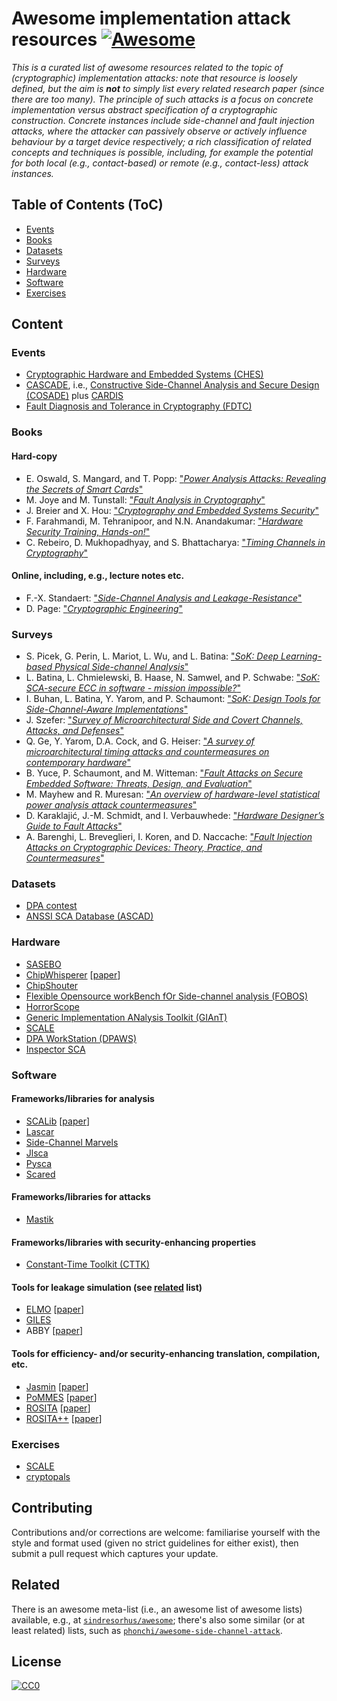 # Awesome implementation attack resources [![Awesome](https://awesome.re/badge-flat.svg)](https://awesome.re)

<!--- ==================================================================== --->

*This is
a curated list of awesome resources related to the topic of (cryptographic) implementation attacks:
note that resource is loosely defined, but the aim is **not** to simply list
every related research paper (since there are too many).
The principle of such attacks is a focus on concrete implementation versus 
abstract specification of a cryptographic construction.  Concrete instances 
include
side-channel 
and
fault injection 
attacks, where the attacker can
passively observe
or
 actively influence
behaviour by a target device respectively; a rich classification of related
concepts and techniques is possible, including, for example the potential
for both
local  (e.g., contact-based)
or 
remote (e.g., contact-less)
attack instances.*

<!--- ==================================================================== --->

## Table of Contents (ToC)

- [Events](#events)
- [Books](#books)
- [Datasets](#datasets)
- [Surveys](#surveys)
- [Hardware](#hardware)
- [Software](#software)
- [Exercises](#exercises)

<!--- ==================================================================== --->

## Content

<!--- -------------------------------------------------------------------- --->

### Events

- [Cryptographic Hardware and Embedded Systems (CHES)](https://ches.iacr.org)
- [CASCADE](https://cascade-conference.org), i.e., [Constructive Side-Channel Analysis and Secure Design (COSADE)](https://www.cosade.org) plus [CARDIS](https://cardis.org)
- [Fault Diagnosis and Tolerance in Cryptography (FDTC)](https://www.fdtc-workshop.eu)

<!--- -------------------------------------------------------------------- --->

### Books

#### Hard-copy

- E. Oswald, S. Mangard, and T. Popp: ["*Power Analysis Attacks: Revealing the Secrets of Smart Cards*"](https://link.springer.com/book/10.1007/978-0-387-38162-6)
- M. Joye and M. Tunstall: ["*Fault Analysis in Cryptography*"](https://link.springer.com/book/10.1007/978-3-642-29656-7)
- J. Breier and X. Hou: ["*Cryptography and Embedded Systems Security*"](https://link.springer.com/book/10.1007/978-3-031-62205-2)
- F. Farahmandi, M. Tehranipoor, and N.N. Anandakumar: ["*Hardware Security Training, Hands-on!*"](https://link.springer.com/book/10.1007/978-3-031-31034-8)
- C. Rebeiro, D. Mukhopadhyay, and S. Bhattacharya: ["*Timing Channels in Cryptography*"](https://link.springer.com/book/10.1007/978-3-319-12370-7)

#### Online, including, e.g., lecture notes etc.

- F.-X. Standaert: ["*Side-Channel Analysis and Leakage-Resistance*"](https://perso.uclouvain.be/fstandae/book.html)
- D. Page: ["*Cryptographic Engineering*"](https://www.phoo.org/book/ceng/index.html)

<!--- -------------------------------------------------------------------- --->

### Surveys

- S. Picek, G. Perin, L. Mariot, L. Wu, and L. Batina: ["*SoK: Deep Learning-based Physical Side-channel Analysis*"](https://dblp.org/rec/journals/csur/PicekPMWB23.html)
- L. Batina, L. Chmielewski, B. Haase, N. Samwel, and P. Schwabe: ["*SoK: SCA-secure ECC in software - mission impossible?*"](https://dblp.org/rec/journals/tches/BatinaCHSS23.html)
- I. Buhan, L. Batina, Y. Yarom, and P. Schaumont: ["*SoK: Design Tools for Side-Channel-Aware Implementations*"](https://dblp.org/rec/conf/asiaccs/BuhanBYS22.html)
- J. Szefer: ["*Survey of Microarchitectural Side and Covert Channels, Attacks, and Defenses*"](https://dblp.org/rec/journals/jhss/Szefer19.html)
- Q. Ge, Y. Yarom, D.A. Cock, and G. Heiser: ["*A survey of microarchitectural timing attacks and countermeasures on contemporary hardware*"](https://dblp.org/rec/journals/jce/GeYCH18.html)
- B. Yuce, P. Schaumont, and M. Witteman: ["*Fault Attacks on Secure Embedded Software: Threats, Design, and Evaluation*"](https://dblp.org/rec/journals/jhss/YuceSW18.html)
- M. Mayhew and R. Muresan: ["*An overview of hardware-level statistical power analysis attack countermeasures*"](https://dblp.org/rec/journals/jce/MayhewM17.html)
- D. Karaklajić, J.-M. Schmidt, and I. Verbauwhede: ["*Hardware Designer’s Guide to Fault Attacks*"](https://dblp.org/rec/journals/tvlsi/KaraklajicSV13.html)
- A. Barenghi, L. Breveglieri, I. Koren, and D. Naccache: ["*Fault Injection Attacks on Cryptographic Devices: Theory, Practice, and Countermeasures*"](https://dblp.org/rec/journals/pieee/BarenghiBKN12.html)

<!--- -------------------------------------------------------------------- --->

### Datasets

- [DPA contest](https://dpacontest.telecom-paris.fr)
- [ANSSI SCA Database (ASCAD)](https://github.com/ANSSI-FR/ASCAD)

<!--- -------------------------------------------------------------------- --->

### Hardware

- [SASEBO](https://www.risec.aist.go.jp/project/sasebo)
- [ChipWhisperer](https://www.newae.com/chipwhisperer) [[paper](https://dblp.org/rec/conf/cosade/OFlynnC14.html)]
- [ChipShouter](https://www.newae.com/chipshouter)
- [Flexible Opensource workBench fOr Side-channel analysis (FOBOS)](https://cryptography.gmu.edu/documentation/fobos3)
- [HorrorScope](https://github.com/albert-spruyt/HorrorScope)
- [Generic Implementation ANalysis Toolkit (GIAnT)](https://sourceforge.net/projects/giant)
- [SCALE](https://github.com/danpage/scale-hw)
- [DPA WorkStation (DPAWS)](https://www.rambus.com/security/dpa-countermeasures/dpa-workstation-platform)
- [Inspector SCA](https://www.riscure.com/security-tools/inspector-sca)

<!--- -------------------------------------------------------------------- --->

### Software

#### Frameworks/libraries for analysis

- [SCALib](https://github.com/simple-crypto/SCALib) [[paper](https://dblp.org/rec/journals/jossw/CassiersB23.html)]
- [Lascar](https://github.com/Ledger-Donjon/lascar)
- [Side-Channel Marvels](https://github.com/SideChannelMarvels)
- [Jlsca](https://github.com/Riscure/Jlsca)
- [Pysca](https://github.com/ikizhvatov/pysca)
- [Scared](https://gitlab.com/eshard/scared)

#### Frameworks/libraries for attacks

- [Mastik](https://github.com/0xADE1A1DE/Mastik)

#### Frameworks/libraries with security-enhancing properties

- [Constant-Time Toolkit (CTTK)](https://github.com/pornin/CTTK)

#### Tools for leakage simulation (see [related](https://ileanabuhan.github.io/Tools) list)

- [ELMO](https://github.com/sca-research/ELMO) [[paper](https://dblp.org/rec/conf/uss/McCannOW17.html)]
- [GILES](https://github.com/sca-research/GILES)
- ABBY [[paper](https://dblp.org/rec/conf/asiaccs/BazanganiIBB24)]

#### Tools for efficiency- and/or security-enhancing translation, compilation, etc.

- [Jasmin](https://github.com/jasmin-lang/jasmin) [[paper](https://dblp.org/rec/conf/ccs/AlmeidaBBBGLOPS17.html)]
- [PoMMES](https://github.com/ChairImpSec/PoMMES) [[paper](https://dblp.org/rec/journals/tches/ZeitschnerM24.html)]
- [ROSITA](https://github.com/0xADE1A1DE/Rosita) [[paper](https://dblp.org/rec/conf/ndss/SheltonSB00Y21.html)]
- [ROSITA++](https://github.com/0xADE1A1DE/Rositaplusplus) [[paper](https://dblp.org/rec/conf/ccs/SheltonCS0BY21.html)]

<!--- -------------------------------------------------------------------- --->

### Exercises

- [SCALE](https://github.com/danpage/scale-sw)
- [cryptopals](https://cryptopals.com)

<!--- ==================================================================== --->

## Contributing

Contributions and/or corrections are welcome: familiarise yourself with 
the style and format used (given no strict guidelines for either exist), 
then submit a pull request which captures your update.

<!--- ==================================================================== --->

## Related

There is an awesome meta-list (i.e., an awesome list of awesome lists)
available, e.g., at 
[`sindresorhus/awesome`](https://github.com/sindresorhus/awesome);
there's also some similar (or at least related) lists, such as
[`phonchi/awesome-side-channel-attack`](https://github.com/phonchi/awesome-side-channel-attack).

<!--- ==================================================================== --->

## License 

[![CC0](https://licensebuttons.net/p/zero/1.0/88x31.png)](https://creativecommons.org/publicdomain/zero/1.0)

<!--- ==================================================================== --->
